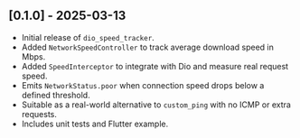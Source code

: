 ## [0.1.0] - 2025-03-13

- Initial release of `dio_speed_tracker`.
- Added `NetworkSpeedController` to track average download speed in Mbps.
- Added `SpeedInterceptor` to integrate with Dio and measure real request speed.
- Emits `NetworkStatus.poor` when connection speed drops below a defined threshold.
- Suitable as a real-world alternative to `custom_ping` with no ICMP or extra requests.
- Includes unit tests and Flutter example.

